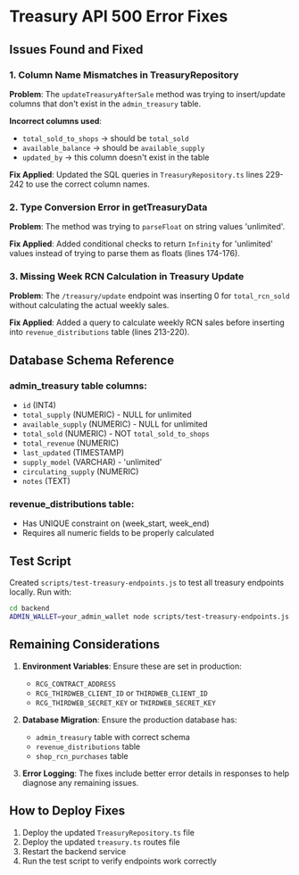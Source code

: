 # Treasury API 500 Error Fixes

## Issues Found and Fixed

### 1. **Column Name Mismatches in TreasuryRepository**

**Problem**: The `updateTreasuryAfterSale` method was trying to insert/update columns that don't exist in the `admin_treasury` table.

**Incorrect columns used**:
- `total_sold_to_shops` → should be `total_sold`
- `available_balance` → should be `available_supply`  
- `updated_by` → this column doesn't exist in the table

**Fix Applied**: Updated the SQL queries in `TreasuryRepository.ts` lines 229-242 to use the correct column names.

### 2. **Type Conversion Error in getTreasuryData**

**Problem**: The method was trying to `parseFloat` on string values 'unlimited'.

**Fix Applied**: Added conditional checks to return `Infinity` for 'unlimited' values instead of trying to parse them as floats (lines 174-176).

### 3. **Missing Week RCN Calculation in Treasury Update**

**Problem**: The `/treasury/update` endpoint was inserting 0 for `total_rcn_sold` without calculating the actual weekly sales.

**Fix Applied**: Added a query to calculate weekly RCN sales before inserting into `revenue_distributions` table (lines 213-220).

## Database Schema Reference

### admin_treasury table columns:
- `id` (INT4)
- `total_supply` (NUMERIC) - NULL for unlimited
- `available_supply` (NUMERIC) - NULL for unlimited
- `total_sold` (NUMERIC) - NOT `total_sold_to_shops`
- `total_revenue` (NUMERIC)
- `last_updated` (TIMESTAMP)
- `supply_model` (VARCHAR) - 'unlimited'
- `circulating_supply` (NUMERIC)
- `notes` (TEXT)

### revenue_distributions table:
- Has UNIQUE constraint on (week_start, week_end)
- Requires all numeric fields to be properly calculated

## Test Script

Created `scripts/test-treasury-endpoints.js` to test all treasury endpoints locally. Run with:

```bash
cd backend
ADMIN_WALLET=your_admin_wallet node scripts/test-treasury-endpoints.js
```

## Remaining Considerations

1. **Environment Variables**: Ensure these are set in production:
   - `RCG_CONTRACT_ADDRESS`
   - `RCG_THIRDWEB_CLIENT_ID` or `THIRDWEB_CLIENT_ID`
   - `RCG_THIRDWEB_SECRET_KEY` or `THIRDWEB_SECRET_KEY`

2. **Database Migration**: Ensure the production database has:
   - `admin_treasury` table with correct schema
   - `revenue_distributions` table
   - `shop_rcn_purchases` table

3. **Error Logging**: The fixes include better error details in responses to help diagnose any remaining issues.

## How to Deploy Fixes

1. Deploy the updated `TreasuryRepository.ts` file
2. Deploy the updated `treasury.ts` routes file
3. Restart the backend service
4. Run the test script to verify endpoints work correctly